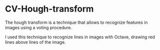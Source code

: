 # CV-Hough-transform
The hough transform is a technique that allows to recognize features in images using a voting procedure.

I used this technique to recognize lines in images with Octave, drawing red lines above lines of the image.

